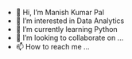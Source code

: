 - 👋 Hi, I’m Manish Kumar Pal 
- 👀 I’m interested in Data Analytics
- 🌱 I’m currently learning Python
- 💞️ I’m looking to collaborate on ...
- 📫 How to reach me ...

<!---
Manis1998/Manis1998 is a ✨ special ✨ repository because its `README.md` (this file) appears on your GitHub profile.
You can click the Preview link to take a look at your changes.
--->
